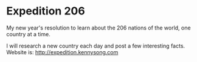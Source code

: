 Expedition 206
====

My new year's resolution to learn about the 206 nations of the world, one country at a time. 

I will research a new country each day and post a few interesting facts. Website is: http://expedition.kennysong.com
